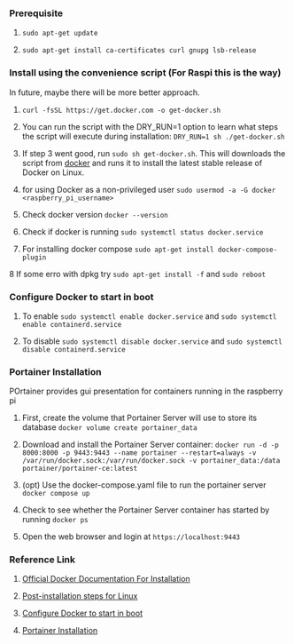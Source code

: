 ### Prerequisite

1. `sudo apt-get update`

2. `sudo apt-get install ca-certificates curl gnupg lsb-release`

### Install using the convenience script (For Raspi this is the way) 

In future, maybe there will be more better approach.

1. `curl -fsSL https://get.docker.com -o get-docker.sh`

2. You can run the script with the DRY_RUN=1 option to learn what steps the script will execute during installation: `DRY_RUN=1 sh ./get-docker.sh`

3. If step 3 went good, run `sudo sh get-docker.sh`. This will downloads the script from [docker](get.docker.com) and runs it to install the latest stable release of Docker on Linux.

4. for using Docker as a non-privileged user `sudo usermod -a -G docker <raspberry_pi_username>`

5. Check docker version `docker --version`

6. Check if docker is running `sudo systemctl status docker.service`

7. For installing docker compose `sudo apt-get install docker-compose-plugin`

8 If some erro with dpkg try `sudo apt-get install -f` and `sudo reboot`

### Configure Docker to start in boot

1. To enable `sudo systemctl enable docker.service` and `sudo systemctl enable containerd.service`

2. To disable `sudo systemctl disable docker.service` and `sudo systemctl disable containerd.service`


### Portainer Installation

POrtainer provides gui presentation for containers running in the raspberry pi

1. First, create the volume that Portainer Server will use to store its database `docker volume create portainer_data`

2. Download and install the Portainer Server container: `docker run -d -p 8000:8000 -p 9443:9443 --name portainer --restart=always -v /var/run/docker.sock:/var/run/docker.sock -v portainer_data:/data portainer/portainer-ce:latest`

3. (opt) Use the docker-compose.yaml file to run the portainer server `docker compose up `

3. Check to see whether the Portainer Server container has started by running `docker ps`

4. Open the web browser and login at `https://localhost:9443`

### Reference Link
1. [Official Docker Documentation For Installation](https://docs.docker.com/engine/install/debian/#install-using-the-convenience-script)

2. [Post-installation steps for Linux](https://docs.docker.com/engine/install/linux-postinstall/)

3. [Configure Docker to start in boot](https://docs.docker.com/engine/install/linux-postinstall/#configure-docker-to-start-on-boot)

4. [Portainer Installation](https://docs.portainer.io/start/install/server/docker/linux)

